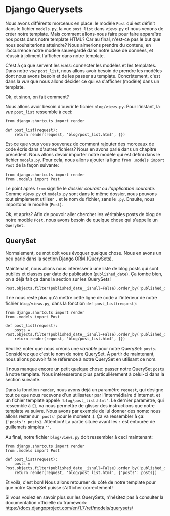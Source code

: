 # Django Querysets

Nous avons différents morceaux en place: le modèle `Post` qui est définit dans le fichier `models.py`, la vue `post_list` dans `views.py` et nous venons de créer notre template. Mais comment allons-nous faire pour faire apparaître nos posts dans notre template HTML? Car au final, n'est-ce pas le but que nous souhaiterions atteindre? Nous aimerions prendre du contenu, en l’occurrence notre modèle sauvegardé dans notre base de données, et réussir à joliment l'afficher dans notre template.

C'est à ça que servent les *vues*: connecter les modèles et les templates. Dans notre *vue* `post_list`, nous allons avoir besoin de prendre les modèles dont nous avons besoin et de les passer au template. Concrètement, c'est dans la *vue* que nous allons décider ce qui va s'afficher (modèle) dans un template.

Ok, et sinon, on fait comment?

Nous allons avoir besoin d'ouvrir le fichier `blog/views.py`. Pour l'instant, la *vue* `post_list` ressemble à ceci:

    from django.shortcuts import render
    
    def post_list(request):
        return render(request, 'blog/post_list.html', {})
    

Est-ce que vous vous souvenez de comment rajouter des morceaux de code écris dans d'autres fichiers? Nous en avons parlé dans un chapitre précédent. Nous allons devoir importer notre modèle qui est défini dans le fichier `models.py`. Pour cela, nous allons ajouter la ligne `from .models import Post` de la façon suivante:

    from django.shortcuts import render
    from .models import Post
    

Le point après `from` signifie le *dossier courant* ou *l'application courante*. Comme `views.py` et `models.py` sont dans le même dossier, nous pouvons tout simplement utiliser `.` et le nom du fichier, sans le `.py`. Ensuite, nous importons le modèle (`Post`).

Ok, et après? Afin de pouvoir aller chercher les véritables posts de blog de notre modèle `Post`, nous avons besoin de quelque chose qui s'appelle un `QuerySet`.

## QuerySet

Normalement, ce mot doit vous évoquer quelque chose. Nous en avons un peu parlé dans la section [Django ORM (QuerySets)][1].

 [1]: /django_orm/README.html

Maintenant, nous allons nous intéresser à une liste de blog posts qui sont publiés et classés par date de publication (`published_date`). Ça tombe bien, on a déjà fait ça dans la section sur les QuerySets!

    Post.objects.filter(published_date__isnull=False).order_by('published_date')
    

Il ne nous reste plus qu'à mettre cette ligne de code à l'intérieur de notre fichier `blog/views.py`, dans la fonction `def post_list(request)`:

    from django.shortcuts import render
    from .models import Post
    
    def post_list(request):
        posts = Post.objects.filter(published_date__isnull=False).order_by('published_date')
        return render(request, 'blog/post_list.html', {})
    

Veuillez noter que nous créons une *variable* pour notre QuerySet: `posts`. Considérez que c'est le nom de notre QuerySet. À partir de maintenant, nous allons pouvoir faire référence à notre QuerySet en utilisant ce nom.

Il nous manque encore un petit quelque chose: passer notre QuerySet `posts` à notre template. Nous intéresserons plus particulièrement à celui-ci dans la section suivante.

Dans la fonction `render`, nous avons déjà un paramètre `request`, qui désigne tout ce que nous recevons d'un utilisateur par l'intermédiaire d'Internet, et un fichier template appelé `'blog/post_list.html'`. Le dernier paramètre, qui ressemble à `{}`, va nous permettre de glisser des instructions que notre template va suivre. Nous avons par exemple de lui donner des noms: nous allons rester sur `'posts'` pour le moment :). Ça va ressembler à ça: `{'posts': posts}`. Attention! La partie située avant les `:` est entourée de guillemets simples `''`.

Au final, notre fichier `blog/views.py` doit ressembler à ceci maintenant:

    from django.shortcuts import render
    from .models import Post
    
    def post_list(request):
        posts = Post.objects.filter(published_date__isnull=False).order_by('published_date')
        return render(request, 'blog/post_list.html', {'posts': posts})
    

Et voilà, c'est bon! Nous allons retourner du côté de notre template pour que notre QuerySet puisse s'afficher correctement!

Si vous voulez en savoir plus sur les QuerySets, n'hésitez pas à consulter la documentation officielle du framework: https://docs.djangoproject.com/en/1.7/ref/models/querysets/
